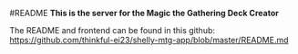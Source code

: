 #README
**This is the server for the Magic the Gathering Deck Creator** 

The README and frontend can be found in this github:
https://github.com/thinkful-ei23/shelly-mtg-app/blob/master/README.md

